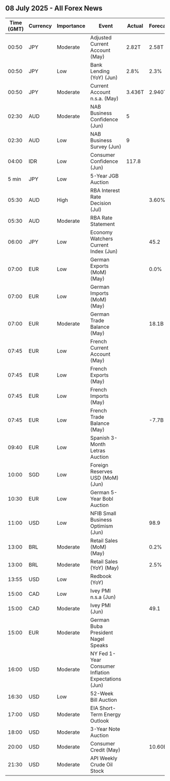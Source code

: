 ## 08 July 2025 - All Forex News

| Time (GMT) | Currency | Importance | Event | Actual | Forecast | Previous |
|------|----------|------------|-------|--------|----------|----------|
| 00:50 | JPY | Moderate | Adjusted Current Account (May) | 2.82T | 2.58T | 2.31T |
| 00:50 | JPY | Low | Bank Lending (YoY) (Jun) | 2.8% | 2.3% | 2.4% |
| 00:50 | JPY | Moderate | Current Account n.s.a. (May) | 3.436T | 2.940T | 2.258T |
| 02:30 | AUD | Moderate | NAB Business Confidence (Jun) | 5 |  | 2 |
| 02:30 | AUD | Low | NAB Business Survey (Jun) | 9 |  | 0 |
| 04:00 | IDR | Low | Consumer Confidence (Jun) | 117.8 |  | 117.5 |
| 5 min | JPY | Low | 5-Year JGB Auction |  |  | 0.982% |
| 05:30 | AUD | High | RBA Interest Rate Decision (Jul) |  | 3.60% | 3.85% |
| 05:30 | AUD | Moderate | RBA Rate Statement |  |  |  |
| 06:00 | JPY | Low | Economy Watchers Current Index (Jun) |  | 45.2 | 44.4 |
| 07:00 | EUR | Low | German Exports (MoM) (May) |  | 0.0% | -1.7% |
| 07:00 | EUR | Low | German Imports (MoM) (May) |  |  | 3.9% |
| 07:00 | EUR | Moderate | German Trade Balance (May) |  | 18.1B | 14.6B |
| 07:45 | EUR | Low | French Current Account (May) |  |  | -4.10B |
| 07:45 | EUR | Low | French Exports (May) |  |  | 49.3B |
| 07:45 | EUR | Low | French Imports (May) |  |  | 57.2B |
| 07:45 | EUR | Low | French Trade Balance (May) |  | -7.7B | -8.0B |
| 09:40 | EUR | Low | Spanish 3-Month Letras Auction |  |  | 1.873% |
| 10:00 | SGD | Low | Foreign Reserves USD (MoM) (Jun) |  |  | 401.7B |
| 10:30 | EUR | Low | German 5-Year Bobl Auction |  |  | 2.400% |
| 11:00 | USD | Low | NFIB Small Business Optimism (Jun) |  | 98.9 | 98.8 |
| 13:00 | BRL | Moderate | Retail Sales (MoM) (May) |  | 0.2% | -0.4% |
| 13:00 | BRL | Moderate | Retail Sales (YoY) (May) |  | 2.5% | 4.8% |
| 13:55 | USD | Low | Redbook (YoY) |  |  | 4.9% |
| 15:00 | CAD | Low | Ivey PMI n.s.a (Jun) |  |  | 53.8 |
| 15:00 | CAD | Moderate | Ivey PMI (Jun) |  | 49.1 | 48.9 |
| 15:00 | EUR | Moderate | German Buba President Nagel Speaks |  |  |  |
| 16:00 | USD | Moderate | NY Fed 1-Year Consumer Inflation Expectations (Jun) |  |  | 3.2% |
| 16:30 | USD | Low | 52-Week Bill Auction |  |  | 3.940% |
| 17:00 | USD | Moderate | EIA Short-Term Energy Outlook |  |  |  |
| 18:00 | USD | Moderate | 3-Year Note Auction |  |  | 3.972% |
| 20:00 | USD | Moderate | Consumer Credit (May) |  | 10.60B | 17.87B |
| 21:30 | USD | Moderate | API Weekly Crude Oil Stock |  |  | 0.680M |
